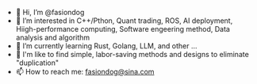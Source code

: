 - 👋 Hi, I’m @fasiondog
- 👀 I’m interested in C++/Pthon, Quant trading, ROS, AI deployment, Hiigh-performance computing, Software engeering method, Data analysis and algorithm
- 🌱 I’m currently learning Rust, Golang, LLM, and other ...
- 💞️ I'm like to find simple, labor-saving methods and designs to eliminate "duplication"
- 📫 How to reach me: fasiondog@sina.com

<!---
fasiondog/fasiondog is a ✨ special ✨ repository because its `README.md` (this file) appears on your GitHub profile.
You can click the Preview link to take a look at your changes.
--->
